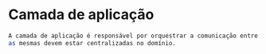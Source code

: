 # Camada de aplicação

```bash
A camada de aplicação é responsável por orquestrar a comunicação entre as demais camadas, esta camada não se deve ter regras de negócio, pois
as mesmas devem estar centralizadas no domínio.
```



